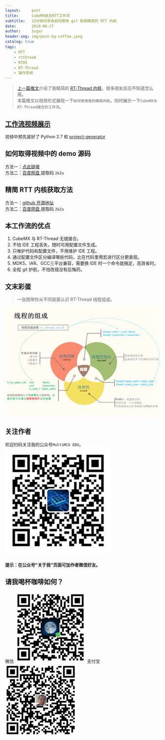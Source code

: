 ```yaml
---
layout:     post
title:      CubeMX结合RTT工作流
subtitle:   13分钟内学会如何使用 git 和我精简的 RTT 内核
date:       2019-06-27
author:     Sugar
header-img: img/post-bg-coffee.jpeg
catalog: true
tags:
    - RTT
    - rtthread
    - RTOS
    - RT-Thread
    - 操作系统
---
```


> [上一篇推文](https://suweipeng.github.io/2019/06/25/%E6%88%91%E7%B2%BE%E7%AE%80%E7%9A%84-RT-Thread-%E5%86%85%E6%A0%B8%E5%BC%80%E6%BA%90%E5%95%A6/)介绍了我精简的 [RT-Thread 内核](https://github.com/SuWeipeng/rt-thread)，很多朋友反应不知道怎么用。<br>
> 本篇推文以视频形式展现一下`如何使用我的精简内核`，同时展示一下`CubeMX与RT-Thread接合的工作流`。

[工作流视频展示](https://www.bilibili.com/video/av56958199/)
---
视频中预先装好了 Python 2.7 和 [project-generator](https://github.com/project-generator/project_generator)<br>

如何取得视频中的 demo 源码
---
方法一：[点此链接](https://github.com/SuWeipeng/lcd1602_rttthread_demo)<br>
方法二：[百度网盘](https://pan.baidu.com/s/1jsNnhnDIDpMf5jHHLib5Cw),提取码 ` 2k2u `

精简 RTT 内核获取方法
---
方法一：[github 开源地址](https://github.com/SuWeipeng/rt-thread)<br>
方法二：[百度网盘](https://pan.baidu.com/s/1jsNnhnDIDpMf5jHHLib5Cw),提取码 ` 2k2u `

本工作流的优点
---
1. CubeMX 与 RT-Thread 无缝接合。<br>
2. 不怕 IDE 工程丢失，随时可用配置文件生成。<br>
3. 只唯护代码和配置文件，不用维护 IDE 工程。<br>
4. 通过配置文件区分编译哪些代码，比在代码里用宏进行区分更直观。<br>
5. MDK5、IAR、GCC三平台兼容，需要换 IDE 时一个命令就搞定，高效省时。
6. 全程 git 护航，不怕改错没有后悔药。

文末彩蛋
---
> 一张图带你从不同层面认识 RT-Thread 线程组成。

![](https://github.com/SuWeipeng/img/raw/master/12_RT-Thread/RTT-thread.jpg)


关注作者
---
欢迎扫码关注我的公众号`MultiMCU EDU`。
![](https://github.com/SuWeipeng/img/raw/master/gongzonghao.jpg)
### `提示：在公众号“关于我”页面可加作者微信好友。`

请我喝杯咖啡如何？
---
微信
![weixinfukuan](https://github.com/SuWeipeng/img/raw/master/weixinfukuan.jpg)
支付宝
![zhifubaofukuan](https://github.com/SuWeipeng/img/raw/master/zhifubaofukuan.jpg)